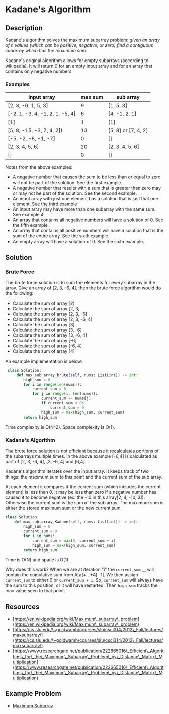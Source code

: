 # Kadane's Algorithm

## Description

Kadane's algorithm solves the maximum subarray problem: _given an array of n values (which can be positive, negative, or zero) find a contiguous subarray which has the maximum sum_.&#x20;

Kadane's original algorithm allows for empty subarrays (according to wikipedia). It will return 0 for an empty input array and for an array that contains only negative numbers.

### Examples&#x20;

| input array                      | max sum | sub array             |
| -------------------------------- | ------- | --------------------- |
| \[2, 3, -6, 1, 5, 3]             | 9       | \[1, 5, 3]            |
| \[-2, 1, -3, 4, -1, 2, 1, -5, 4] | 6       | \[4, -1, 2, 1]        |
| \[1]                             | 1       | \[1]                  |
| \[5, 8, -15, -3, 7, 4, 2])       | 13      | \[5, 8] or \[7, 4, 2] |
| \[-5, -2, -8, -1, -7]            | 0       | \[]                   |
| \[2, 3, 4, 5, 6]                 | 20      | \[2, 3, 4, 5, 6]      |
| \[]                              | 0       | \[]                   |

Notes from the above examples:

* A negative number that causes the sum to be less than or equal to zero will not be part of the solution. See the first example.
* A negative number that results with a sum that is greater than zero may or may not be part of the solution. See the second example.
* An input array with just one element has a solution that is just that one element. See the third example
* An input array may have more than one subarray with the same sum. See example 4.
* An array that contains all negative numbers will have a solution of 0. See the fifth example.
* An array that contains all positive numbers will have a solution that is the sum of the entire array. See the sixth example.
* An empty array will have a solution of 0. See the sixth example.

## Solution

### Brute Force

The brute force solution is to sum the elements for every subarray in the array. Give an array of \[2, 3, -6, 4], then the brute force algorithm would do the following:

* Calculate the sum of array \[2]&#x20;
* Calculate the sum of array \[2, 3]&#x20;
* Calculate the sum of array \[2, 3, -6]&#x20;
* Calculate the sum of array \[2, 3, -6, 4]&#x20;
* Calculate the sum of array \[3]
* Calculate the sum of array \[3, -6]
* Calculate the sum of array \[3, -6, 4]
* Calculate the sum of array \[-6]
* Calculate the sum of array \[-6, 4]
* Calculate the sum of array \[4]   &#x20;

An example implementation is below:

```python
 class Solution:
     def max_sub_array_brute(self, nums: List[int]) -> int:
        high_sum = 0
        for i in range(len(nums)):
            current_sum = 0
            for j in range(i, len(nums)):
                current_sum += nums[j]
                if current_sum < 0:
                    current_sum = 0
                high_sum = max(high_sum, current_sum)
        return high_sum
```

Time complexity is O(N^2). Space complexity is O(1).

### Kadane's Algorithm

The brute force solution is not efficient because it recalculates portions of the subarrays multiple times. In the above example \[-6,4] is calculated as part of \[2, 3, -6, 4], \[3, -6, 4] and \[6,4].

Kadane's algorithm iterates over the input array. It keeps track of two things: the maximum sum to this point and the current sum of the sub array.&#x20;

At each element it compares if the current sum (which includes the current element) is less than 0. It may be less than zero if a negative number has caused it to become negative (ex: the -10 in this array\[2, 4, -10, 3]).  Otherwise the current sum is the sum of the sub array. The maximum sum is either the stored maximum sum or the new current sum.

```python
class Solution:
    def max_sub_array_Kadane(self, nums: List[int]) -> int:
        high_sum = 0
        current_sum = 0
        for i in nums:
            current_sum = max(0, current_sum + i)
            high_sum = max(high_sum, current_sum)
        return high_sum
```

Time is O(N) and space is O(1).

Why does this work? When we are at iteration "i" the `current_sum` __ will contain the cumulative sum from A\[a]+...+A\[i-1]. We then assign `current_sum` to either 0 or `current_sum + i`. So, `current_sum` will always have the sum to this position, or it will have restarted. Then `high_sum` tracks the max value seen to that point.

## Resources

* [https://en.wikipedia.org/wiki/Maximum\_subarray\_problem](https://en.wikipedia.org/wiki/Maximum\_subarray\_problem)
* [https://cs.slu.edu/\~goldwamh/courses/slu/csci314/2012\_Fall/lectures/maxsubarray/](https://cs.slu.edu/\~goldwamh/courses/slu/csci314/2012\_Fall/lectures/maxsubarray/)
* [https://www.researchgate.net/publication/222665016\_Efficient\_Algorithms\_for\_the\_Maximum\_Subarray\_Problem\_by\_Distance\_Matrix\_Multiplication](https://www.researchgate.net/publication/222665016\_Efficient\_Algorithms\_for\_the\_Maximum\_Subarray\_Problem\_by\_Distance\_Matrix\_Multiplication)



## Example Problem

* [Maximum Subarray](../problems/leetcode/53.-maximum-subarray.md)
